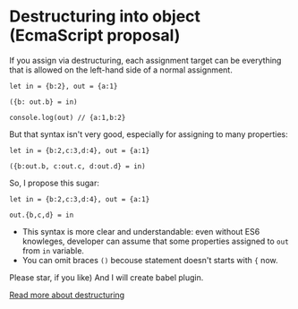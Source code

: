# Destructuring into object (EcmaScript proposal)

If you assign via destructuring, each assignment target can be everything that is allowed on the left-hand side of a normal assignment.

	let in = {b:2}, out = {a:1}    
	
	({b: out.b} = in)  
	
	console.log(out) // {a:1,b:2}
	

But that syntax isn't very good, especially for assigning to many properties:

	let in = {b:2,c:3,d:4}, out = {a:1}   
	
	({b:out.b, c:out.c, d:out.d} = in)

So, I propose this sugar:
	
	let in = {b:2,c:3,d:4}, out = {a:1}  
	
	out.{b,c,d} = in
	
+ This syntax is more clear and understandable: even without ES6 knowleges, developer can assume that some properties assigned to `out` from `in` variable.
+ You can omit braces `()` becouse statement doesn't starts with `{` now.  


Please star, if you like) And I will create babel plugin.  

[Read more about destructuring](http://exploringjs.com/es6/ch_destructuring.html#sec_assignment-targets)

